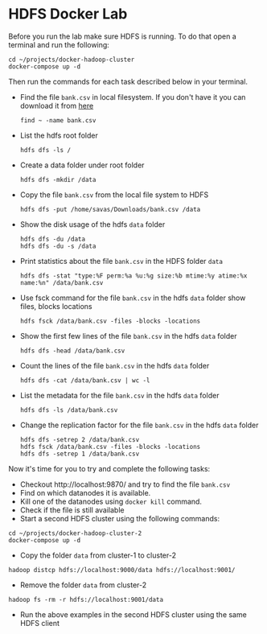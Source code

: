 # HDFS Docker Lab
Before you run the lab make sure HDFS is running. To do that open a terminal and run the following:
```
cd ~/projects/docker-hadoop-cluster
docker-compose up -d
```

Then run the commands for each task described below in your terminal.

- Find the file `bank.csv` in local filesystem. If you don't have it you can download it from [here](https://www.kaggle.com/janiobachmann/bank-marketing-dataset)
    
    ```
    find ~ -name bank.csv
    ```

- List the hdfs root folder
    ```
    hdfs dfs -ls /
    ```

- Create a data folder under root folder
    ```
    hdfs dfs -mkdir /data
    ```

- Copy the file `bank.csv` from the local file system to HDFS
    ```
    hdfs dfs -put /home/savas/Downloads/bank.csv /data
    ```

- Show the disk usage of the hdfs `data` folder
    ```
    hdfs dfs -du /data
    hdfs dfs -du -s /data
    ```

- Print statistics about the file `bank.csv` in the HDFS folder `data`
    ```
    hdfs dfs -stat "type:%F perm:%a %u:%g size:%b mtime:%y atime:%x name:%n" /data/bank.csv
    ```

- Use fsck command for the file `bank.csv` in the hdfs `data` folder show files, blocks locations
    ```
    hdfs fsck /data/bank.csv -files -blocks -locations
    ```

- Show the first few lines of the file `bank.csv` in the hdfs `data` folder
    ```
    hdfs dfs -head /data/bank.csv
    ```

- Count the lines of the file `bank.csv` in the hdfs `data` folder
    ```
    hdfs dfs -cat /data/bank.csv | wc -l
    ```

- List the metadata for the file `bank.csv` in the hdfs `data` folder
    ```
    hdfs dfs -ls /data/bank.csv
    ```

- Change the replication factor for the file `bank.csv` in the hdfs `data` folder
    ```
    hdfs dfs -setrep 2 /data/bank.csv
    hdfs fsck /data/bank.csv -files -blocks -locations
    hdfs dfs -setrep 1 /data/bank.csv
    ```

Now it's time for you to try and complete the following tasks:

- Checkout http://localhost:9870/ and try to find the file `bank.csv`
- Find on which datanodes it is available.
- Kill one of the datanodes using `docker kill` command. 
- Check if the file is still available
- Start a second HDFS cluster using the following commands:
```
cd ~/projects/docker-hadoop-cluster-2
docker-compose up -d
```
- Copy the folder `data` from cluster-1 to cluster-2
```
hadoop distcp hdfs://localhost:9000/data hdfs://localhost:9001/
```
- Remove the folder `data` from cluster-2
```
hadoop fs -rm -r hdfs://localhost:9001/data
```
- Run the above examples in the second HDFS cluster using the same HDFS client


